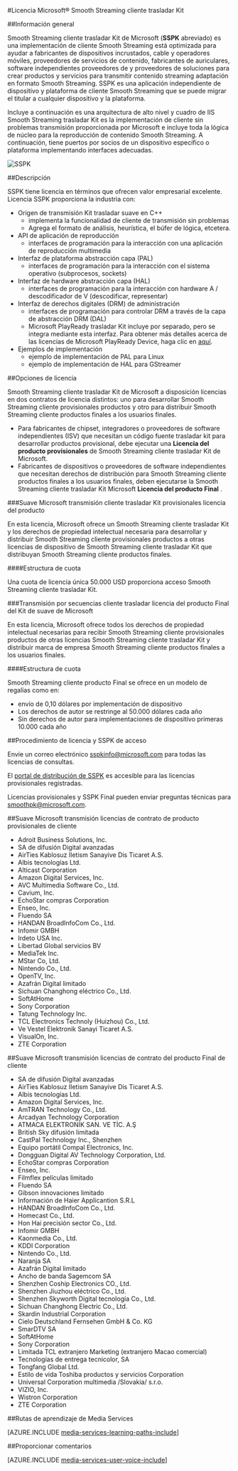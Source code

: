 <properties 
    pageTitle="Licencia Microsoft® Smooth Streaming cliente trasladar Kit" 
    description="Obtenga más información sobre cómo Microsoft® Smooth Streaming cliente trasladar Kit de licencias." 
    services="media-services" 
    documentationCenter="" 
    authors="xpouyat,vsood" 
    manager="erikre" 
    editor=""/>

<tags 
    ms.service="media-services" 
    ms.workload="media" 
    ms.tgt_pltfrm="na" 
    ms.devlang="na" 
    ms.topic="article" 
    ms.date="09/06/2016"  
    ms.author="xpouyat"/>

#<a name="licensing-microsoft-smooth-streaming-client-porting-kit"></a>Licencia Microsoft® Smooth Streaming cliente trasladar Kit

##<a name="overview"></a>Información general

Smooth Streaming cliente trasladar Kit de Microsoft (**SSPK** abreviado) es una implementación de cliente Smooth Streaming está optimizada para ayudar a fabricantes de dispositivos incrustados, cable y operadores móviles, proveedores de servicios de contenido, fabricantes de auriculares, software independientes proveedores de y proveedores de soluciones para crear productos y servicios para transmitir contenido streaming adaptación en formato Smooth Streaming. SSPK es una aplicación independiente de dispositivo y plataforma de cliente Smooth Streaming que se puede migrar el titular a cualquier dispositivo y la plataforma. 

Incluye a continuación es una arquitectura de alto nivel y cuadro de IIS Smooth Streaming trasladar Kit es la implementación de cliente sin problemas transmisión proporcionada por Microsoft e incluye toda la lógica de núcleo para la reproducción de contenido Smooth Streaming. A continuación, tiene puertos por socios de un dispositivo específico o plataforma implementando interfaces adecuadas. 

![SSPK](./media/media-services-sspk/sspk-arch.png)

##<a name="description"></a>Descripción

SSPK tiene licencia en términos que ofrecen valor empresarial excelente. Licencia SSPK proporciona la industria con:

- Origen de transmisión Kit trasladar suave en C++ 
  - implementa la funcionalidad de cliente de transmisión sin problemas
  - Agrega el formato de análisis, heurística, el búfer de lógica, etcetera.
- API de aplicación de reproducción 
  - interfaces de programación para la interacción con una aplicación de reproducción multimedia
- Interfaz de plataforma abstracción capa (PAL) 
  - interfaces de programación para la interacción con el sistema operativo (subprocesos, sockets)
- Interfaz de hardware abstracción capa (HAL) 
  - interfaces de programación para la interacción con hardware A / descodificador de V (descodificar, representar)
- Interfaz de derechos digitales (DRM) de administración 
  - interfaces de programación para controlar DRM a través de la capa de abstracción DRM (DAL)
  - Microsoft PlayReady trasladar Kit incluye por separado, pero se integra mediante esta interfaz. Para obtener más detalles acerca de las licencias de Microsoft PlayReady Device, haga clic en [aquí](http://www.microsoft.com/playready/licensing/device_technology.mspx#pddipdl).
- Ejemplos de implementación 
  - ejemplo de implementación de PAL para Linux
  - ejemplo de implementación de HAL para GStreamer

##<a name="licensing-options"></a>Opciones de licencia

Smooth Streaming cliente trasladar Kit de Microsoft a disposición licencias en dos contratos de licencia distintos: uno para desarrollar Smooth Streaming cliente provisionales productos y otro para distribuir Smooth Streaming cliente productos finales a los usuarios finales.
 
- Para fabricantes de chipset, integradores o proveedores de software independientes (ISV) que necesitan un código fuente trasladar kit para desarrollar productos provisional, debe ejecutar una **Licencia del producto provisionales** de Smooth Streaming cliente trasladar Kit de Microsoft.
- Fabricantes de dispositivos o proveedores de software independientes que necesitan derechos de distribución para Smooth Streaming cliente productos finales a los usuarios finales, deben ejecutarse la Smooth Streaming cliente trasladar Kit Microsoft **Licencia del producto Final** .

###<a name="microsoft-smooth-streaming-client-porting-kit-interim-product-license"></a>Suave Microsoft transmisión cliente trasladar Kit provisionales licencia del producto

En esta licencia, Microsoft ofrece un Smooth Streaming cliente trasladar Kit y los derechos de propiedad intelectual necesaria para desarrollar y distribuir Smooth Streaming cliente provisionales productos a otras licencias de dispositivo de Smooth Streaming cliente trasladar Kit que distribuyan Smooth Streaming cliente productos finales.

####<a name="fee-structure"></a>Estructura de cuota

Una cuota de licencia única 50.000 USD proporciona acceso Smooth Streaming cliente trasladar Kit. 

###<a name="microsoft-smooth-streaming-client-porting-kit-final-product-license"></a>Transmisión por secuencias cliente trasladar licencia del producto Final del Kit de suave de Microsoft

En esta licencia, Microsoft ofrece todos los derechos de propiedad intelectual necesarias para recibir Smooth Streaming cliente provisionales productos de otras licencias Smooth Streaming cliente trasladar Kit y distribuir marca de empresa Smooth Streaming cliente productos finales a los usuarios finales.

####<a name="fee-structure"></a>Estructura de cuota

Smooth Streaming cliente producto Final se ofrece en un modelo de regalías como en:

- envío de 0,10 dólares por implementación de dispositivo
- Los derechos de autor se restringe al 50.000 dólares cada año
- Sin derechos de autor para implementaciones de dispositivo primeras 10.000 cada año 

##<a name="licensing-procedure-and-sspk-access"></a>Procedimiento de licencia y SSPK de acceso

Envíe un correo electrónico [sspkinfo@microsoft.com](mailto:sspkinfo@microsoft.com) para todas las licencias de consultas.

El [portal de distribución de SSPK](https://microsoft.sharepoint.com/teams/SSPKDOWNLOAD/) es accesible para las licencias provisionales registradas.

Licencias provisionales y SSPK Final pueden enviar preguntas técnicas para [smoothpk@microsoft.com](mailto:smoothpk@microsoft.com).

##<a name="microsoft-smooth-streaming-client-interim-product-agreement-licensees"></a>Suave Microsoft transmisión licencias de contrato de producto provisionales de cliente

- Adroit Business Solutions, Inc.
- SA de difusión Digital avanzadas
- AirTies Kablosuz Iletism Sanayive Dis Ticaret A.S.
- Albis tecnologías Ltd.
- Alticast Corporation
- Amazon Digital Services, Inc.
- AVC Multimedia Software Co., Ltd.
- Cavium, Inc.
- EchoStar compras Corporation
- Enseo, Inc.
- Fluendo SA
- HANDAN BroadInfoCom Co., Ltd.
- Infomir GMBH
- Irdeto USA Inc.
- Libertad Global servicios BV
- MediaTek Inc.
- MStar Co, Ltd.
- Nintendo Co., Ltd.
- OpenTV, Inc.
- Azafrán Digital limitado
- Sichuan Changhong eléctrico Co., Ltd.
- SoftAtHome
- Sony Corporation
- Tatung Technology Inc.
- TCL Electronics Technoly (Huizhou) Co., Ltd.
- Ve Vestel Elektronik Sanayi Ticaret A.S.
- VisualOn, Inc.
- ZTE Corporation

##<a name="microsoft-smooth-streaming-client-final-product-agreement-licensees"></a>Suave Microsoft transmisión licencias de contrato del producto Final de cliente

- SA de difusión Digital avanzadas
- AirTies Kablosuz Iletism Sanayive Dis Ticaret A.S.
- Albis tecnologías Ltd.
- Amazon Digital Services, Inc.
- AmTRAN Technology Co., Ltd.
- Arcadyan Technology Corporation
- ATMACA ELEKTRONİK SAN. VE TİC. A.Ş
- British Sky difusión limitada
- CastPal Technology Inc., Shenzhen
- Equipo portátil Compal Electronics, Inc.
- Dongguan Digital AV Technology Corporation, Ltd.
- EchoStar compras Corporation
- Enseo, Inc.
- Filmflex películas limitado
- Fluendo SA
- Gibson innovaciones limitado
- Información de Haier Applicantion S.R.L
- HANDAN BroadInfoCom Co., Ltd.
- Homecast Co., Ltd.
- Hon Hai precisión sector Co., Ltd.
- Infomir GMBH
- Kaonmedia Co., Ltd.
- KDDI Corporation
- Nintendo Co., Ltd.
- Naranja SA
- Azafrán Digital limitado
- Ancho de banda Sagemcom SA
- Shenzhen Coship Electronics CO., Ltd.
- Shenzhen Jiuzhou eléctrico Co., Ltd.
- Shenzhen Skyworth Digital tecnología Co., Ltd.
- Sichuan Changhong Electric Co., Ltd.
- Skardin Industrial Corporation
- Cielo Deutschland Fernsehen GmbH & Co. KG
- SmarDTV SA
- SoftAtHome
- Sony Corporation
- Limitada TCL extranjero Marketing (extranjero Macao comercial)
- Tecnologías de entrega tecnicolor, SA
- Tongfang Global Ltd.
- Estilo de vida Toshiba productos y servicios Corporation
- Universal Corporation multimedia /Slovakia/ s.r.o.
- VIZIO, Inc.
- Wistron Corporation
- ZTE Corporation

##<a name="media-services-learning-paths"></a>Rutas de aprendizaje de Media Services

[AZURE.INCLUDE [media-services-learning-paths-include](../../includes/media-services-learning-paths-include.md)]

##<a name="provide-feedback"></a>Proporcionar comentarios

[AZURE.INCLUDE [media-services-user-voice-include](../../includes/media-services-user-voice-include.md)]
